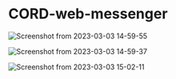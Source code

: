 # CORD-web-messenger


![Screenshot from 2023-03-03 14-59-55](https://user-images.githubusercontent.com/44595116/223041989-ec97cf01-d98b-4949-9dd0-2299090d23b5.png)

![Screenshot from 2023-03-03 14-59-37](https://user-images.githubusercontent.com/44595116/223041973-69cba18c-1ed9-4b77-a8c3-be480d455c0d.png)

![Screenshot from 2023-03-03 15-02-11](https://user-images.githubusercontent.com/44595116/223041991-a8c77894-c58a-4a68-9909-8fc815c24f9e.png)

